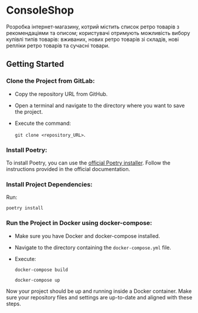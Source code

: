# ConsoleShop
Розробка інтернет-магазину, котрий містить список ретро товарів з рекомендаціями та описом; користувачі отримують можливість вибору купівлі типів товарів: вживаних, нових ретро товарів зі складів, нові репліки ретро товарів та сучасні товари.
## Getting Started
### **Clone the Project from GitLab:**

-   Copy the repository URL from GitHub.
-   Open a terminal and navigate to the directory where you want to save the project.
-   Execute the command:

    `git clone <repository_URL>`.

### **Install Poetry:**

To install Poetry, you can use the [official Poetry installer](https://python-poetry.org/docs/#installing-with-the-official-installer). Follow the instructions provided in the official documentation.

### **Install Project Dependencies:**

   Run:

   `poetry install`

### **Run the Project in Docker using docker-compose:**

-   Make sure you have Docker and docker-compose installed.
-   Navigate to the directory containing the `docker-compose.yml` file.
-   Execute:

    `docker-compose build`

    `docker-compose up`

Now your project should be up and running inside a Docker container. Make sure your repository files and settings are up-to-date and aligned with these steps.

